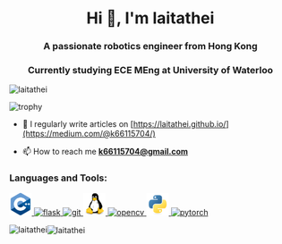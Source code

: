 <h1 align="center">Hi 👋, I'm laitathei</h1>
<h3 align="center">A passionate robotics engineer from Hong Kong</h3>
<h3 align="center">Currently studying ECE MEng at University of Waterloo</h3>

<p align="left"> <img src="https://komarev.com/ghpvc/?username=laitathei&label=Profile%20views&color=0e75b6&style=flat" alt="laitathei" /> </p>

![trophy](https://github-profile-trophy.vercel.app/?username=laitathei&theme=onedark&no-bg=true&no-frame=true&title=MultiLanguage&title=Commits&title=Repositories)

- 📝 I regularly write articles on [https://laitathei.github.io/](https://medium.com/@k66115704/)

- 📫 How to reach me **k66115704@gmail.com**

<h3 align="left">Languages and Tools:</h3>
<p align="left"> <a href="https://www.w3schools.com/cpp/" target="_blank" rel="noreferrer"> <img src="https://raw.githubusercontent.com/devicons/devicon/master/icons/cplusplus/cplusplus-original.svg" alt="cplusplus" width="40" height="40"/> </a> <a href="https://flask.palletsprojects.com/" target="_blank" rel="noreferrer"> <img src="https://www.vectorlogo.zone/logos/pocoo_flask/pocoo_flask-icon.svg" alt="flask" width="40" height="40"/> </a> <a href="https://git-scm.com/" target="_blank" rel="noreferrer"> <img src="https://www.vectorlogo.zone/logos/git-scm/git-scm-icon.svg" alt="git" width="40" height="40"/> </a> <a href="https://www.linux.org/" target="_blank" rel="noreferrer"> <img src="https://raw.githubusercontent.com/devicons/devicon/master/icons/linux/linux-original.svg" alt="linux" width="40" height="40"/> </a> <a href="https://opencv.org/" target="_blank" rel="noreferrer"> <img src="https://www.vectorlogo.zone/logos/opencv/opencv-icon.svg" alt="opencv" width="40" height="40"/> </a> <a href="https://www.python.org" target="_blank" rel="noreferrer"> <img src="https://raw.githubusercontent.com/devicons/devicon/master/icons/python/python-original.svg" alt="python" width="40" height="40"/> </a> <a href="https://pytorch.org/" target="_blank" rel="noreferrer"> <img src="https://www.vectorlogo.zone/logos/pytorch/pytorch-icon.svg" alt="pytorch" width="40" height="40"/> </a> </p>

<p><img align="left" src="https://github-readme-stats.vercel.app/api/top-langs?username=laitathei&show_icons=true&locale=en&layout=compact&theme=chartreuse-dark" alt="laitathei" /></p>

<p><img align="center" src="https://github-readme-stats.vercel.app/api?username=laitathei&show_icons=true&locale=en&theme=chartreuse-dark&hide=prs&count_private=true" alt="laitathei" /></p>
